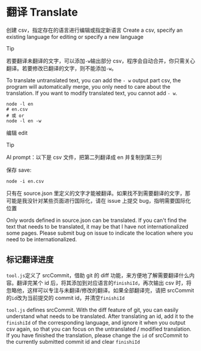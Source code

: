 # 翻译 Translate

创建 csv，指定存在的语言进行编辑或指定新语言
Create a csv, specify an existing language for editing or specify a new language

> [!TIP]
> 若要翻译未翻译的文字，可以添加`-w`输出部分 csv，程序会自动合并，你只需关心翻译。若要修改已翻译的文字，则不能添加`-w`。
>
> To translate untranslated text, you can add the `- w` output part csv, the program will automatically merge, you only need to care about the translation. If you want to modify translated text, you cannot add `- w`.

```shell
node -l en
# en.csv
# 或 or
node -l en -w
```

编辑 edit

> [!TIP]
> AI prompt：以下是 csv 文件，把第二列翻译成 en 并复制到第三列

保存 save:

```shell
node -i en.csv
```

只有在 source.json 里定义的文字才能被翻译。如果找不到需要翻译的文字，那可能是我没针对某些页面进行国际化，请在 issue 上提交 bug，指明需要国际化位置

Only words defined in source.json can be translated. If you can't find the text that needs to be translated, it may be that I have not internationalized some pages. Please submit bug on issue to indicate the location where you need to be internationalized.

## 标记翻译进度

`tool.js`定义了 srcCommit，借助 git 的 diff 功能，来方便地了解需要翻译什么内容。翻译完某个 id 后，将其添加到对应语言的`finishiId`，再次输出 csv 时，将忽略他，这样可以专注与未翻译/修改的翻译。如果全部翻译完，请把 srcCommit 的`id`改为当前提交的 commit id，并清空`finishiId`

`tool.js` defines srcCommit. With the diff feature of git, you can easily understand what needs to be translated. After translating an id, add it to the `finishiId` of the corresponding language, and ignore it when you output csv again, so that you can focus on the untranslated / modified translation. If you have finished the translation, please change the `id` of srcCommit to the currently submitted commit id and clear `finishiId`
